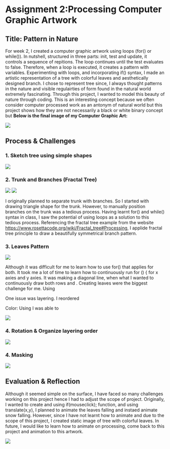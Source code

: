 # Assignment 2:Processing Computer Graphic Artwork 

## Title: Pattern in Nature 


For week 2, I created a computer graphic artwork using loops (for() or while()). In nutshell, structured in three parts: init, test and update, it controls a sequence of repitions. The loop continues until the test evaluates to false. Therefore, when a loop is executed, it creates a pattern with variables. Experimenting with loops, and incorporating if() syntax, I made an artistic representation of a tree with colorful leaves and aesthetically designed branch. I chose to represent tree since, I always thought patterns in the nature and visible regulairties of form found in the natural world extremely fascinating. Through this project, I wanted to model this beauty of nature through coding. This is an interesting concept because we often consider computer processed work as an antonym of natural world but this project shows how they are not necessarily a black or white binary concept but 
**Below is the final image of my Computer Graphic Art:**

![](Images/SoojinComputerArt.png)



## Process & Challenges

### 1. Sketch tree using simple shapes 

![](Images/Brainstorm.jpg) 

### 2. Trunk and Branches (Fractal Tree)
![](Images/trunkProgress.png)                       ![](Images/branchProgress.png)

I originally planned to separate trunk with branches. So I started with drawing triangle shape for the trunk. However, to manually position branches on the trunk was a tedious process. Having learnt for() and while() syntax in class, I saw the potential of using loops as a solution to this tedious process. Referencing the fractal tree example from the website https://www.rosettacode.org/wiki/Fractal_tree#Processing, I applide fractal tree principle to draw a beautifully symmetrical branch pattern. 

### 3. Leaves Pattern 
![](Images/leavesProgress1.png)

Although it was difficult for me to learn how to use for() that applies for both. It took me a lot of time to learn how to continuously run for () { for x axies and y axies. It was making a diagonal line, when what I wanted to continuously draw both rows and . 
Creating leaves were the biggest challenge for me. Using 

One issue was layering. I reordered 

Color: Using I was able to 

![](Images/leavesProgress2.png)

### 4. Rotation & Organize layering order 

![](Images/finalProgress2.png)

### 4. Masking 

![](Images/finalProgress1.png)



## Evaluation & Reflection 

Although it seemed simple on the surface, I have faced so many challenges working on this project hence I had to adjust the scope of project. Originally, I wanted to create and using if(mouseclick); function, and using translate(x,y), I planned to animate the leaves falling and instaed animate snow falling. However, since I have not learnt how to animate and due to the scope of this project, I created static image of tree with colorful leaves. In future, I would like to learn how to animate on processing, come back to this project and animation to this artwork. 

![](Images/treeAnimation.jpg)


